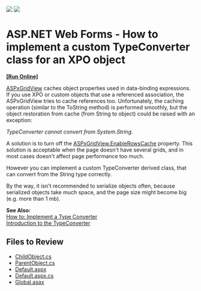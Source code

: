 <!-- default badges list -->
[![](https://img.shields.io/badge/Open_in_DevExpress_Support_Center-FF7200?style=flat-square&logo=DevExpress&logoColor=white)](https://supportcenter.devexpress.com/ticket/details/E2210)
[![](https://img.shields.io/badge/📖_How_to_use_DevExpress_Examples-e9f6fc?style=flat-square)](https://docs.devexpress.com/GeneralInformation/403183)
<!-- default badges end -->

# ASP.NET Web Forms - How to implement a custom TypeConverter class for an XPO object
<!-- run online -->
**[[Run Online]](https://codecentral.devexpress.com/128540757/)**
<!-- run online end -->

[ASPxGridView](https://docs.devexpress.com/AspNet/DevExpress.Web.ASPxGridView) caches object properties used in data-binding expressions. If you use XPO or custom objects that use a referenced association, the ASPxGridView tries to cache references too. Unfortunately, the caching operation (similar to the ToString method) is performed smoothly, but the object restoration from cache (from String to object) could be raised with an exception:</p><p><i>TypeConverter cannot convert from System.String.</i></p><p>A solution is to turn off the <a href="http://documentation.devexpress.com/#AspNet/DevExpressWebASPxGridViewASPxGridView_EnableRowsCachetopic">ASPxGridView.EnableRowsCache</a> property. This solution is acceptable when the page doesn't have several grids, and in most cases doesn't affect page performance too much.</p><p>However you can implement a custom TypeConverter derived class, that can convert from the String type correctly.</p><p>By the way, it isn't recommended to serialize objects often, because serialized objects take much space, and the page size might become big (e.g. more than 1 mb).</p><p><strong>See Also:</strong><br />
<a href="http://msdn.microsoft.com/en-us/library/ayybcxe5.aspx">How to: Implement a Type Converter</a><br />
<a href="http://www.codeproject.com/KB/dotnet/BasicPropertyGrid.aspx">Introduction to the TypeConverter</a></p>



## Files to Review

* [ChildObject.cs](./CS/WebSite/App_Code/ChildObject.cs)
* [ParentObject.cs](./CS/WebSite/App_Code/ParentObject.cs)
* [Default.aspx](./CS/WebSite/Default.aspx)
* [Default.aspx.cs](./CS/WebSite/Default.aspx.cs)
* [Global.asax](./CS/WebSite/Global.asax)
